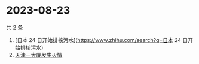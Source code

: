 # 2023-08-23

共 2 条

<!-- BEGIN ZHIHUSEARCH -->
<!-- 最后更新时间 Wed Aug 23 2023 08:37:30 GMT+0800 (China Standard Time) -->
1. [日本 24 日开始排核污水](https://www.zhihu.com/search?q=日本 24 日开始排核污水)
1. [天津一大厦发生火情](https://www.zhihu.com/search?q=天津一大厦发生火情)
<!-- END ZHIHUSEARCH -->
